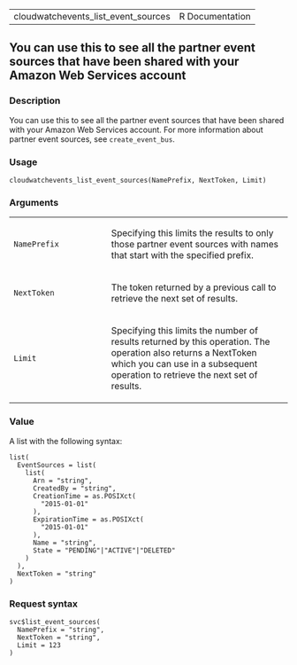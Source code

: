 <table style="width: 100%;">
<tbody>
<tr class="odd">
<td>cloudwatchevents_list_event_sources</td>
<td style="text-align: right;">R Documentation</td>
</tr>
</tbody>
</table>

## You can use this to see all the partner event sources that have been shared with your Amazon Web Services account

### Description

You can use this to see all the partner event sources that have been
shared with your Amazon Web Services account. For more information about
partner event sources, see `create_event_bus`.

### Usage

    cloudwatchevents_list_event_sources(NamePrefix, NextToken, Limit)

### Arguments

<table>
<colgroup>
<col style="width: 35%" />
<col style="width: 65%" />
</colgroup>
<tbody>
<tr class="odd">
<td><code
id="cloudwatchevents_list_event_sources_:_NamePrefix">NamePrefix</code></td>
<td><p>Specifying this limits the results to only those partner event
sources with names that start with the specified prefix.</p></td>
</tr>
<tr class="even">
<td><code
id="cloudwatchevents_list_event_sources_:_NextToken">NextToken</code></td>
<td><p>The token returned by a previous call to retrieve the next set of
results.</p></td>
</tr>
<tr class="odd">
<td><code
id="cloudwatchevents_list_event_sources_:_Limit">Limit</code></td>
<td><p>Specifying this limits the number of results returned by this
operation. The operation also returns a NextToken which you can use in a
subsequent operation to retrieve the next set of results.</p></td>
</tr>
</tbody>
</table>

### Value

A list with the following syntax:

    list(
      EventSources = list(
        list(
          Arn = "string",
          CreatedBy = "string",
          CreationTime = as.POSIXct(
            "2015-01-01"
          ),
          ExpirationTime = as.POSIXct(
            "2015-01-01"
          ),
          Name = "string",
          State = "PENDING"|"ACTIVE"|"DELETED"
        )
      ),
      NextToken = "string"
    )

### Request syntax

    svc$list_event_sources(
      NamePrefix = "string",
      NextToken = "string",
      Limit = 123
    )

